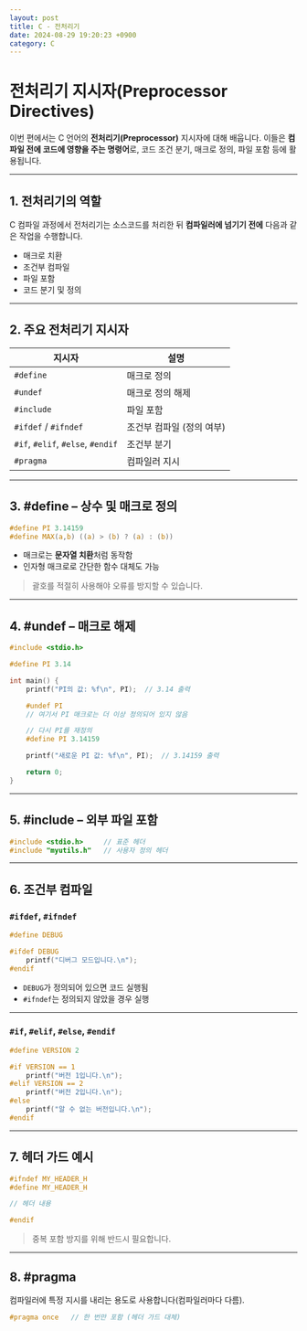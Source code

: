 ```yaml
---
layout: post
title: C - 전처리기
date: 2024-08-29 19:20:23 +0900
category: C
---
```

# 전처리기 지시자(Preprocessor Directives)

이번 편에서는 C 언어의 **전처리기(Preprocessor)** 지시자에 대해 배웁니다. 이들은 **컴파일 전에 코드에 영향을 주는 명령어**로, 코드 조건 분기, 매크로 정의, 파일 포함 등에 활용됩니다.

---

## 1. 전처리기의 역할

C 컴파일 과정에서 전처리기는 소스코드를 처리한 뒤 **컴파일러에 넘기기 전에** 다음과 같은 작업을 수행합니다.

- 매크로 치환
- 조건부 컴파일
- 파일 포함
- 코드 분기 및 정의

---

## 2. 주요 전처리기 지시자

| 지시자 | 설명 |
|--------|------|
| `#define` | 매크로 정의 |
| `#undef` | 매크로 정의 해제 |
| `#include` | 파일 포함 |
| `#ifdef` / `#ifndef` | 조건부 컴파일 (정의 여부) |
| `#if`, `#elif`, `#else`, `#endif` | 조건부 분기 |
| `#pragma` | 컴파일러 지시 |

---

## 3. #define – 상수 및 매크로 정의

```c
#define PI 3.14159
#define MAX(a,b) ((a) > (b) ? (a) : (b))
```

- 매크로는 **문자열 치환**처럼 동작함
- 인자형 매크로로 간단한 함수 대체도 가능

> 괄호를 적절히 사용해야 오류를 방지할 수 있습니다.

---

## 4. #undef – 매크로 해제

```c
#include <stdio.h>

#define PI 3.14

int main() {
    printf("PI의 값: %f\n", PI);  // 3.14 출력

    #undef PI
    // 여기서 PI 매크로는 더 이상 정의되어 있지 않음

    // 다시 PI를 재정의
    #define PI 3.14159

    printf("새로운 PI 값: %f\n", PI);  // 3.14159 출력

    return 0;
}
```

---

## 5. #include – 외부 파일 포함

```c
#include <stdio.h>     // 표준 헤더
#include "myutils.h"   // 사용자 정의 헤더
```

---

## 6. 조건부 컴파일

### `#ifdef`, `#ifndef`

```c
#define DEBUG

#ifdef DEBUG
    printf("디버그 모드입니다.\n");
#endif
```

- `DEBUG`가 정의되어 있으면 코드 실행됨
- `#ifndef`는 정의되지 않았을 경우 실행

---

### `#if`, `#elif`, `#else`, `#endif`

```c
#define VERSION 2

#if VERSION == 1
    printf("버전 1입니다.\n");
#elif VERSION == 2
    printf("버전 2입니다.\n");
#else
    printf("알 수 없는 버전입니다.\n");
#endif
```

---

## 7. 헤더 가드 예시

```c
#ifndef MY_HEADER_H
#define MY_HEADER_H

// 헤더 내용

#endif
```

> 중복 포함 방지를 위해 반드시 필요합니다.

---

## 8. #pragma

컴파일러에 특정 지시를 내리는 용도로 사용합니다(컴파일러마다 다름).

```c
#pragma once   // 한 번만 포함 (헤더 가드 대체)
```

